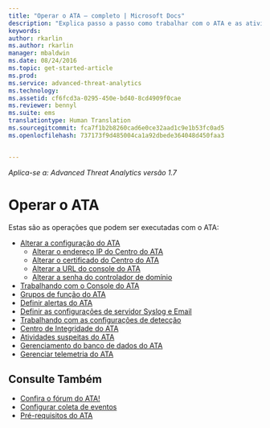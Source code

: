 ```yaml
---
title: "Operar o ATA – completo | Microsoft Docs"
description: "Explica passo a passo como trabalhar com o ATA e as atividades diárias."
keywords: 
author: rkarlin
ms.author: rkarlin
manager: mbaldwin
ms.date: 08/24/2016
ms.topic: get-started-article
ms.prod: 
ms.service: advanced-threat-analytics
ms.technology: 
ms.assetid: cf6fcd3a-0295-450e-bd40-8cd4909f0cae
ms.reviewer: bennyl
ms.suite: ems
translationtype: Human Translation
ms.sourcegitcommit: fca7f1b2b8260cad6e0ce32aad1c9e1b53fc0ad5
ms.openlocfilehash: 737173f9d485004ca1a92dbede364048d450faa3


---
```


*Aplica-se a: Advanced Threat Analytics versão 1.7*



# <a name="operate-ata"></a>Operar o ATA

Estas são as operações que podem ser executadas com o ATA:

- [Alterar a configuração do ATA](modifying-ata-configuration.md)
  - [Alterar o endereço IP do Centro do ATA](modifying-ata-config-centerip.md)
  - [Alterar o certificado do Centro do ATA](modifying-ata-config-centercert.md)
  - [Alterar a URL do console do ATA](modifying-ata-config-consoleurl.md)
  - [Alterar a senha do controlador de domínio](modifying-ata-config-dcpassword.md)
- [Trabalhando com o Console do ATA](working-with-ata-console.md)
- [Grupos de função do ATA](ata-role-groups.md)
- [Definir alertas do ATA](setting-ata-alerts.md)
- [Definir as configurações de servidor Syslog e Email](setting-syslog-email-server-settings.md)
- [Trabalhando com as configurações de detecção](working-with-detection-settings.md)
- [Centro de Integridade do ATA](ata-health-center.md)
- [Atividades suspeitas do ATA](working-with-suspicious-activities.md)
- [Gerenciamento do banco de dados do ATA](ata-database-management.md)
- [Gerenciar telemetria do ATA](manage-telemetry-settings.md)


## <a name="see-also"></a>Consulte Também

- [Confira o fórum do ATA!](https://aka.ms/ata-forum)
- [Configurar coleta de eventos](configure-event-collection.md)
- [Pré-requisitos do ATA](/advanced-threat-analytics/plan-design/ata-prerequisites)




<!--HONumber=Nov16_HO3-->


